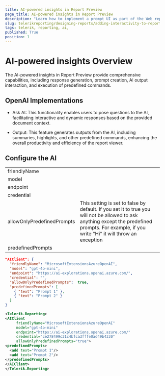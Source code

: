```yaml
---
title: AI-powered insights in Report Preview
page_title: AI-powered insights in Report Preview
description: "Learn how to implement a prompt UI as part of the Web report viewer"
slug: telerikreporting/designing-reports/adding-interactivity-to-reports/ai-powered-insights
tags: telerik, reporting, ai, 
published: True
position: 1
---
```


# AI-powered insights Overview

The AI-powered insights in Report Preview provide comprehensive capabilities, including response generation, prompt creation, AI output interaction, and execution of predefined commands.

## OpenAI Implementations

* Ask AI: This functionality enables users to pose questions to the AI, facilitating interactive and dynamic responses based on the provided document context.

* Output: This feature generates outputs from the AI, including summaries, highlights, and other predefined commands, enhancing the overall productivity and efficiency of the report viewer.

## Configure the AI

|   |   |
| ------ | ------ |
|friendlyName||
|model||
|endpoint||
|credential||
|allowOnlyPredefinedPrompts|This setting is set to false by default. If you set it to true you will not be allowed to ask anything except the predefined prompts. For example, if you write "Hi" it will throw an exception|
|predefinedPrompts||

````JSON
"AIClient": {
  "friendlyName": "MicrosoftExtensionsAzureOpenAI",
  "model": "gpt-4o-mini",
  "endpoint": "https://ai-explorations.openai.azure.com/",
  "credential": "",
  "allowOnlyPredefinedPrompts":  true,
  "predefinedPrompts": [
    { "text": "Prompt 1" },
    { "text": "Prompt 2" }
  ]
}
````

````XML
<Telerik.Reporting>
<AIClient
     friendlyName="MicrosoftExtensionsAzureOpenAI"
     model="gpt-4o-mini"
     endpoint="https://ai-explorations.openai.azure.com/"
     credential="ce278499c31c4bfca3fffe0ad49b4330"
     allowOnlyPredefinedPrompts="true">
<predefinedPrompts>
  <add text="Prompt 1"/>
  <add text="Prompt 2"/>
</predefinedPrompts>
</AIClient>
</Telerik.Reporting>
````